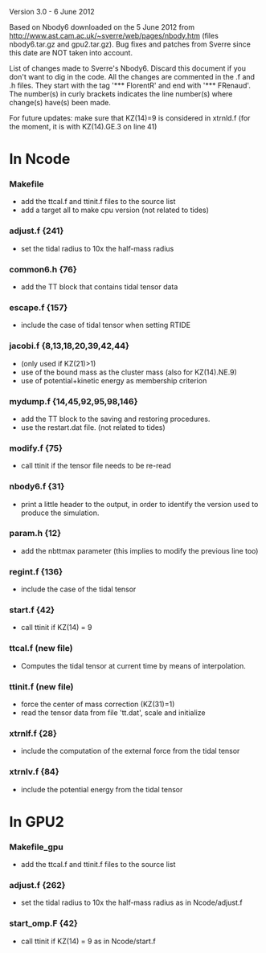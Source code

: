 Version 3.0	- 6 June 2012

Based on Nbody6 downloaded on the 5 June 2012 from http://www.ast.cam.ac.uk/~sverre/web/pages/nbody.htm (files nbody6.tar.gz and gpu2.tar.gz). Bug fixes and patches from Sverre since this date are NOT taken into account.


List of changes made to Sverre's Nbody6. Discard this document if you don't want to dig in the code.
All the changes are commented in the .f and .h files. They start with the tag '*** FlorentR' and end with '*** FRenaud'.
The number(s) in curly brackets indicates the line number(s) where change(s) have(s) been made.

For future updates: make sure that KZ(14)=9 is considered in xtrnld.f (for the moment, it is with KZ(14).GE.3 on line 41)


In Ncode
========

### Makefile
* add the ttcal.f and ttinit.f files to the source list
* add a target all to make cpu version (not related to tides)

### adjust.f	{241}
* set the tidal radius to 10x the half-mass radius

### common6.h	{76}
* add the TT block that contains tidal tensor data

### escape.f	{157}
* include the case of tidal tensor when setting RTIDE

### jacobi.f	{8,13,18,20,39,42,44}
* (only used if KZ(21)>1)
* use of the bound mass as the cluster mass (also for KZ(14).NE.9)
* use of potential+kinetic energy as membership criterion

### mydump.f	{14,45,92,95,98,146}
* add the TT block to the saving and restoring procedures.
* use the restart.dat file. (not related to tides)

### modify.f	{75}
* call ttinit if the tensor file needs to be re-read

### nbody6.f	{31}
* print a little header to the output, in order to identify the version used to produce the simulation.

### param.h {12}
* add the nbttmax parameter (this implies to modify the previous line too)

### regint.f	{136}
* include the case of the tidal tensor

### start.f {42}
* call ttinit if KZ(14) = 9

### ttcal.f (new file)
* Computes the tidal tensor at current time by means of interpolation.

### ttinit.f	(new file)
* force the center of mass correction (KZ(31)=1)
* read the tensor data from file 'tt.dat', scale and initialize

### xtrnlf.f	{28}
* include the computation of the external force from the tidal tensor

### xtrnlv.f	{84}
* include the potential energy from the tidal tensor



In GPU2
=====

### Makefile_gpu
* add the ttcal.f and ttinit.f files to the source list

### adjust.f	{262}
* set the tidal radius to 10x the half-mass radius as in Ncode/adjust.f

### start_omp.F	{42}
* call ttinit if KZ(14) = 9 as in Ncode/start.f


